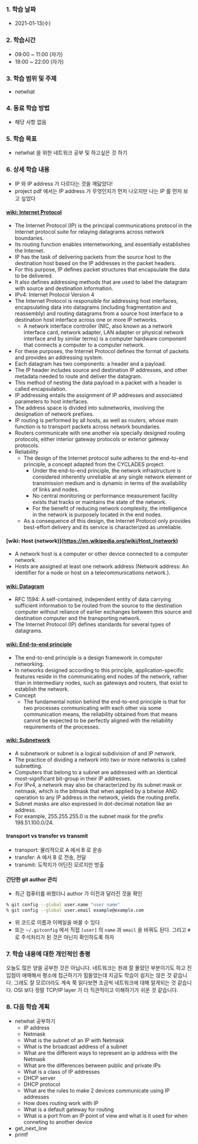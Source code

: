 ### 1. 학습 날짜

- 2021-01-13(수)

### 2. 학습시간

- 09:00 ~ 11:00 (자가)
- 19:00 ~ 22:00 (자가)

### 3. 학습 범위 및 주제

- netwhat

### 4. 동료 학습 방법

- 해당 사항 없음

### 5. 학습 목표

- netwhat 을 위한 네트워크 공부 및 하고싶은 것 하기

### 6. 상세 학습 내용

- IP 와 IP address 가 다르다는 것을 깨닳았다!
- project pdf 에서는 IP address 가 무엇인지가 먼저 나오지만 나는 IP 를 먼저 보고 싶었다

#### [wiki: Internet Protocol](https://en.wikipedia.org/wiki/Internet_Protocol)

- The Internet Protocol (IP) is the principal communications protocol in the Internet protocol suite for relaying datagrams across network boundaries.
- Its routing function enables internetworking, and essentially establishes the Internet.
- IP has the task of delivering packets from the source host to the destination host based on the IP addresses in the packet headers.
- For this purpose, IP defines packet structures that encapsulate the data to be delivered.
- It also defines addressing methods that are used to label the datagram with source and destination information.
- IPv4: Internet Protocol Version 4
- The Internet Protocol is responsible for addressing host interfaces, encapsulating data into datagrams (including fragmentation and reassembly) and routing datagrams from a source host interface to a destination host interface across one or more IP networks.
  - A network interface controller (NIC, also known as a network interface card, network adapter, LAN adapter or physical network interface and by similar terms) is a computer hardware component that connects a computer to a computer network.
- For these purposes, the Internet Protocol defines the format of packets and provides an addressing system.
- Each datagram has two components: a header and a payload.
- The IP header includes source and destination IP addresses, and other metadata needed to route and deliver the datagram.
- This method of nesting the data payload in a packet with a header is called encapsulation.
- IP addressing entails the assignment of IP addresses and associated parameters to host interfaces.
- The address space is divided into subnetworks, involving the designation of network prefixes.
- IP routing is performed by all hosts, as well as routers, whose main function is to transport packets across network boundaries.
- Routers communicate with one another via specially designed routing protocols, either interior gateway protocols or exterior gateway protocols.
- Reliability
  - The design of the Internet protocol suite adheres to the end-to-end principle, a concept adapted from the CYCLADES project.
    - Under the end-to-end principle, the network infrastructure is considered inherently unreliable at any single network element or transmission medium and is dynamic in terms of the availability of links and nodes.
    - No central monitoring or performance measurement facility exists that tracks or maintains the state of the network.
    - For the benefit of reducing network complexity, the intelligence in the network is purposely located in the end nodes.
  - As a consequence of this design, the Internet Protocol only provides best-effort delivery and its service is characterized as unreliable.

#### [wiki: Host (network)](https://en.wikipedia.org/wiki/Host_(network)

- A network host is a computer or other device connected to a computer network.
- Hosts are assigned at least one network address (Network address: An identifier for a node or host on a telecommunications network.).

#### [wiki: Datagram](https://en.wikipedia.org/wiki/Datagram)

- RFC 1594: A self-contained, independent entity of data carrying sufficient information to be routed from the source to the destination computer without reliance of earlier exchanges between this source and destination computer and the transporting network.
- The Internet Protocol (IP) defines standards for several types of datagrams.

#### [wiki: End-to-end principle](https://en.wikipedia.org/wiki/End-to-end_principle)

- The end-to-end principle is a design framework in computer networking.
- In networks designed according to this principle, application-specific features reside in the communicating end nodes of the network, rather than in intermediary nodes, such as gateways and routers, that exist to establish the network.
- Concept
  - The fundamental notion behind the end-to-end principle is that for two processes communicating with each other via some communication means, the reliability obtained from that means cannot be expected to be perfectly aligned with the reliability requirements of the processes.

#### [wiki: Subnetwork](https://en.wikipedia.org/wiki/Subnetwork)

- A subnetwork or subnet is a logical subdivision of and IP network.
- The practice of dividing a network into two or more networks is called subnetting.
- Computers that belong to a subnet are addressed with an identical most-significant bit-group in their IP addresses.
- For IPv4, a network may also be characterized by its subnet mask or netmask, which is the bitmask that when applied by a bitwise AND operation to any IP address in the network, yields the routing prefix.
- Subnet masks are also expressed in dot-decimal notation like an address.
- For example, 255.255.255.0 is the subnet mask for the prefix 198.51.100.0/24.

#### transport vs transfer vs transmit

- transport: 물리적으로 A 에서 B 로 운송
- transfer: A 에서 B 로 전송, 전달
- transmit: 도착지가 어딘진 모르지만 방출

#### 간단한 git author 관리

- 최근 컴퓨터를 바꿨더니 author 가 이전과 달라진 것을 확인

```zsh
% git config --global user.name "user name"
% git config --global user.email example@example.com
```

- 위 코드로 이름과 이메일을 바꿀 수 있다
- 또는 `~/.gitconfig` 에서 직접 `[user]` 의 `name` 과 `email` 을 바꿔도 된다. 그리고 `#` 로 주석처리가 된 것은 아닌지 확인하도록 하자

### 7. 학습 내용에 대한 개인적인 총평

오늘도 많은 양을 공부한 것은 아닙니다. 네트워크는 원래 잘 몰랐던 부분이기도 하고 진입점이 애매해서 평소에 접근하기가 힘들었는데 지금도 학습이 쉽지는 않은 것 같습니다. 그래도 잘 모르더라도 계속 쭉 읽다보면 조금씩 네트워크에 대해 알게되는 것 같습니다. OSI 보다 정말 TCP/IP layer 가 더 직관적이고 이해하기가 쉬운 것 같습니다.

### 8. 다음 학습 계획

- netwhat 공부하기
  - IP address
  - Netmask
  - What is the subnet of an IP with Netmask
  - What is the broadcast address of a subnet
  - What are the different ways to represent an ip address with the Netmask
  - What are the differences between public and private IPs 
  - What is a class of IP addresses
  - DHCP server
  - DHCP protocol
  - What are the rules to make 2 devices communicate using IP addresses
  - How does routing work with IP
  - What is a default gateway for routing
  - What is a port from an IP point of view and what is it used for when conneting to another device
- get\_next\_line
- printf
